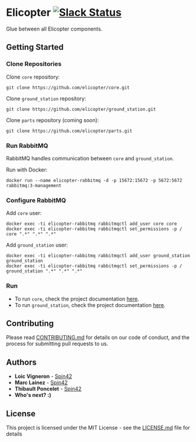 # Elicopter [![Slack Status](https://elicopter-slackin.herokuapp.com/badge.svg)](https://elicopter-slackin.herokuapp.com/)

Glue between all Elicopter components.

## Getting Started

### Clone Repositories

Clone `core` repository:
```
git clone https://github.com/elicopter/core.git
```

Clone `ground_station` repository:
```
git clone https://github.com/elicopter/ground_station.git
```

Clone `parts` repository (coming soon):
```
git clone https://github.com/elicopter/parts.git
```

### Run RabbitMQ

RabbitMQ handles communication between `core` and `ground_station`.

Run with Docker:
```
docker run --name elicopter-rabbitmq -d -p 15672:15672 -p 5672:5672 rabbitmq:3-management
```

### Configure RabbitMQ

Add `core` user:
```
docker exec -ti elicopter-rabbitmq rabbitmqctl add_user core core
docker exec -ti elicopter-rabbitmq rabbitmqctl set_permissions -p / core ".*" ".*" ".*"
```

Add `ground_station` user:
```
docker exec -ti elicopter-rabbitmq rabbitmqctl add_user ground_station ground_station
docker exec -ti elicopter-rabbitmq rabbitmqctl set_permissions -p / ground_station ".*" ".*" ".*"
```

### Run

* To run `core`, check the project documentation [here](https://github.com/elicopter/core).
* To run `ground_station`, check the project documentation [here](https://github.com/elicopter/ground_station).

## Contributing

Please read [CONTRIBUTING.md](CONTRIBUTING.md) for details on our code of conduct, and the process for submitting pull requests to us.

## Authors

* **Loic Vigneron** - [Spin42](https://github.com/spin42)
* **Marc Lainez** - [Spin42](https://github.com/spin42)
* **Thibault Poncelet** - [Spin42](https://github.com/spin42)
* **Who's next? :)**

## License

This project is licensed under the MIT License - see the [LICENSE.md](LICENSE.md) file for details

